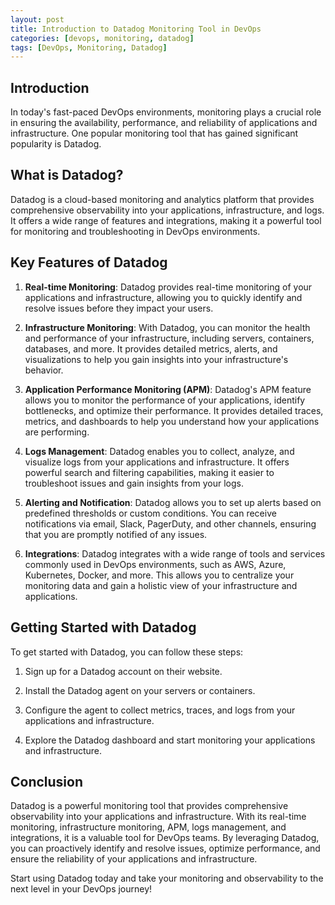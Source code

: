 ```yaml
---
layout: post
title: Introduction to Datadog Monitoring Tool in DevOps
categories: [devops, monitoring, datadog]
tags: [DevOps, Monitoring, Datadog]
---
```


## Introduction

In today's fast-paced DevOps environments, monitoring plays a crucial role in ensuring the availability, performance, and reliability of applications and infrastructure. One popular monitoring tool that has gained significant popularity is Datadog.

## What is Datadog?

Datadog is a cloud-based monitoring and analytics platform that provides comprehensive observability into your applications, infrastructure, and logs. It offers a wide range of features and integrations, making it a powerful tool for monitoring and troubleshooting in DevOps environments.

## Key Features of Datadog

1. **Real-time Monitoring**: Datadog provides real-time monitoring of your applications and infrastructure, allowing you to quickly identify and resolve issues before they impact your users.

2. **Infrastructure Monitoring**: With Datadog, you can monitor the health and performance of your infrastructure, including servers, containers, databases, and more. It provides detailed metrics, alerts, and visualizations to help you gain insights into your infrastructure's behavior.

3. **Application Performance Monitoring (APM)**: Datadog's APM feature allows you to monitor the performance of your applications, identify bottlenecks, and optimize their performance. It provides detailed traces, metrics, and dashboards to help you understand how your applications are performing.

4. **Logs Management**: Datadog enables you to collect, analyze, and visualize logs from your applications and infrastructure. It offers powerful search and filtering capabilities, making it easier to troubleshoot issues and gain insights from your logs.

5. **Alerting and Notification**: Datadog allows you to set up alerts based on predefined thresholds or custom conditions. You can receive notifications via email, Slack, PagerDuty, and other channels, ensuring that you are promptly notified of any issues.

6. **Integrations**: Datadog integrates with a wide range of tools and services commonly used in DevOps environments, such as AWS, Azure, Kubernetes, Docker, and more. This allows you to centralize your monitoring data and gain a holistic view of your infrastructure and applications.

## Getting Started with Datadog

To get started with Datadog, you can follow these steps:

1. Sign up for a Datadog account on their website.

2. Install the Datadog agent on your servers or containers.

3. Configure the agent to collect metrics, traces, and logs from your applications and infrastructure.

4. Explore the Datadog dashboard and start monitoring your applications and infrastructure.

## Conclusion

Datadog is a powerful monitoring tool that provides comprehensive observability into your applications and infrastructure. With its real-time monitoring, infrastructure monitoring, APM, logs management, and integrations, it is a valuable tool for DevOps teams. By leveraging Datadog, you can proactively identify and resolve issues, optimize performance, and ensure the reliability of your applications and infrastructure.

Start using Datadog today and take your monitoring and observability to the next level in your DevOps journey!
